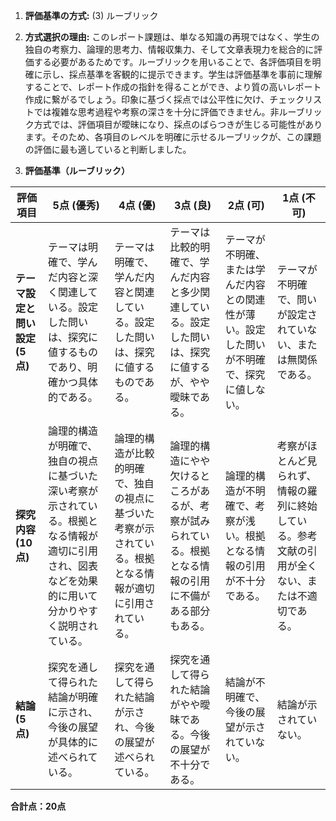 1. **評価基準の方式:** (3) ルーブリック

2. **方式選択の理由:** このレポート課題は、単なる知識の再現ではなく、学生の独自の考察力、論理的思考力、情報収集力、そして文章表現力を総合的に評価する必要があるためです。ルーブリックを用いることで、各評価項目を明確に示し、採点基準を客観的に提示できます。学生は評価基準を事前に理解することで、レポート作成の指針を得ることができ、より質の高いレポート作成に繋がるでしょう。印象に基づく採点では公平性に欠け、チェックリストでは複雑な思考過程や考察の深さを十分に評価できません。非ルーブリック方式では、評価項目が曖昧になり、採点のばらつきが生じる可能性があります。そのため、各項目のレベルを明確に示せるルーブリックが、この課題の評価に最も適していると判断しました。


3. **評価基準（ルーブリック）**

| 評価項目 | 5点 (優秀) | 4点 (優) | 3点 (良) | 2点 (可) | 1点 (不可) |
|---|---|---|---|---|---|
| **テーマ設定と問い設定 (5点)** | テーマは明確で、学んだ内容と深く関連している。設定した問いは、探究に値するものであり、明確かつ具体的である。 | テーマは明確で、学んだ内容と関連している。設定した問いは、探究に値するものである。 | テーマは比較的明確で、学んだ内容と多少関連している。設定した問いは、探究に値するが、やや曖昧である。 | テーマが不明確、または学んだ内容との関連性が薄い。設定した問いが不明確で、探究に値しない。 | テーマが不明確で、問いが設定されていない、または無関係である。 |
| **探究内容 (10点)** | 論理的構造が明確で、独自の視点に基づいた深い考察が示されている。根拠となる情報が適切に引用され、図表などを効果的に用いて分かりやすく説明されている。 | 論理的構造が比較的明確で、独自の視点に基づいた考察が示されている。根拠となる情報が適切に引用されている。 | 論理的構造にやや欠けるところがあるが、考察が試みられている。根拠となる情報の引用に不備がある部分もある。 | 論理的構造が不明確で、考察が浅い。根拠となる情報の引用が不十分である。 | 考察がほとんど見られず、情報の羅列に終始している。参考文献の引用が全くない、または不適切である。 |
| **結論 (5点)** | 探究を通して得られた結論が明確に示され、今後の展望が具体的に述べられている。 | 探究を通して得られた結論が示され、今後の展望が述べられている。 | 探究を通して得られた結論がやや曖昧である。今後の展望が不十分である。 | 結論が不明確で、今後の展望が示されていない。 | 結論が示されていない。 |


**合計点：20点**
